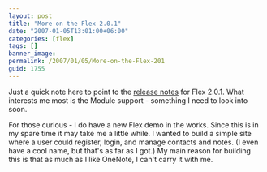 ```yaml
---
layout: post
title: "More on the Flex 2.0.1"
date: "2007-01-05T13:01:00+06:00"
categories: [flex]
tags: []
banner_image: 
permalink: /2007/01/05/More-on-the-Flex-201
guid: 1755
---
```


Just a quick note here to point to the <a href="http://www.adobe.com/support/documentation/en/flex/2/releasenotes_flex201_sdk.html">release notes</a> for Flex 2.0.1. What interests me most is the Module support - something I need to look into soon.

For those curious - I do have a new Flex demo in the works. Since this is in my spare time it may take me a little while. I wanted to build a simple site where a user could register, login, and manage contacts and notes. (I even have a cool name, but that's as far as I got.) My main reason for building this is that as much as I like OneNote, I can't carry it with me.